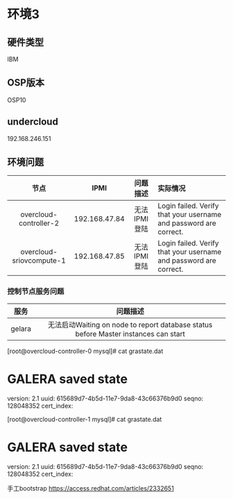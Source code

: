 # 环境3

## 硬件类型
IBM

## OSP版本
OSP10

## undercloud
192.168.246.151

## 环境问题

|节点|IPMI|问题描述|实际情况|
|:--------------------:|:-------:|:-------:|:--------|
|overcloud-controller-2|192.168.47.84|无法IPMI登陆|Login failed. Verify that your username and password are correct.|
|overcloud-sriovcompute-1|192.168.47.85|无法IPMI登陆|Login failed. Verify that your username and password are correct.|

### 控制节点服务问题

|服务|问题描述|
|:--:|:------:|
|gelara|无法启动Waiting on node <overcloud-controller-2> to report database status before Master instances can start


[root@overcloud-controller-0 mysql]# cat grastate.dat 
# GALERA saved state
version: 2.1
uuid:    615689d7-4b5d-11e7-9da8-43c66376b9d0
seqno:   128048352
cert_index:

[root@overcloud-controller-1 mysql]# cat grastate.dat 
# GALERA saved state
version: 2.1
uuid:    615689d7-4b5d-11e7-9da8-43c66376b9d0
seqno:   128048352
cert_index:

手工bootstrap
https://access.redhat.com/articles/2332651

